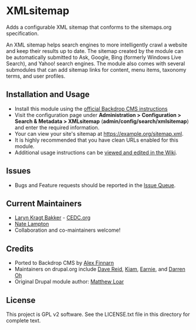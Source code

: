 # XMLsitemap

Adds a configurable XML sitemap that conforms to the sitemaps.org specification.

An XML sitemap helps search engines to more intelligently crawl a website and
keep their results up to date. The sitemap created by the module can be
automatically submitted to Ask, Google, Bing (formerly Windows Live Search),
and Yahoo! search engines. The module also comes with several submodules that
can add sitemap links for content, menu items, taxonomy terms, and user
profiles.

## Installation and Usage

- Install this module using the [official Backdrop CMS instructions](https://backdropcms.org/guide/modules)
- Visit the configuration page under **Administration > Configuration >
  Search & Metadata > XMLsitemap** (**admin/config/search/xmlsitemap**) and
  enter the required information.
- Your can view your site's sitemap at https://example.org/sitemap.xml.
- It is highly recommended that you have clean URLs enabled for this module.
- Additional usage instructions can be [viewed and edited in the Wiki](https://github.com/backdrop-contrib/xmlsitemap/wiki).

## Issues

 - Bugs and Feature requests should be reported in the [Issue Queue](https://github.com/backdrop-contrib/xmlsitemap/issues).

## Current Maintainers

 - [Laryn Kragt Bakker](https://github.com/laryn) - [CEDC.org](https://cedc.org)
 - [Nate Lampton](https://github.com/quicksketch)
 - Collaboration and co-maintainers welcome!

## Credits

- Ported to Backdrop CMS by [Alex Finnarn](https://github.com/alexfinnarn)
- Maintainers on drupal.org include [Dave Reid](http://drupal.org/user/53892),
  [Kiam](http://drupal.org/user/55077),
  [Earnie](http://drupal.org/user/86710), and
  [Darren Oh](http://drupal.org/user/30772)
- Original Drupal module author: [Matthew Loar](http://drupal.org/user/24879)

## License

This project is GPL v2 software. See the LICENSE.txt file in this directory for
complete text.
